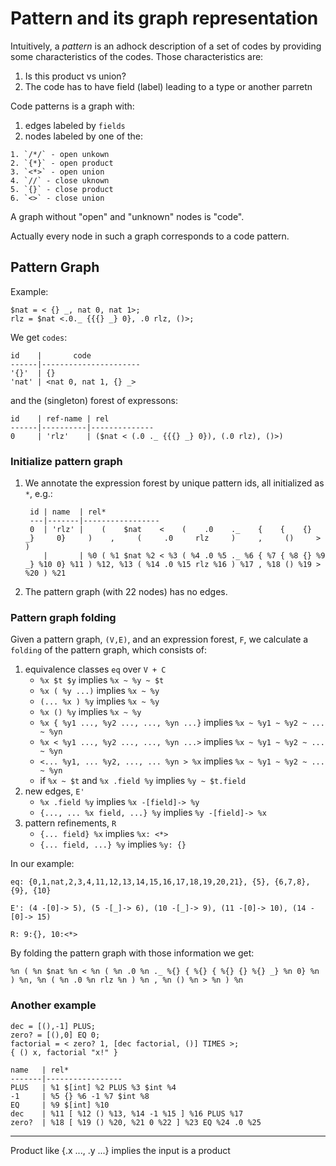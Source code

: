 # Pattern and its graph representation

Intuitively, a _pattern_ is an adhock description of a set of codes
by providing some characteristics of the codes. Those characteristics are:

  1. Is this product vs union?
  2. The code has to have field (label) leading to a type or another parretn
  

Code patterns is a graph with:

  1. edges labeled by `fields`
  2. nodes labeled by one of the:

    1. `/*/` - open unkown
    2. `{*}` - open product
    3. `<*>` - open union
    4. `//` - close uknown
    5. `{}` - close product
    6. `<>` - close union

A graph without "open" and "unknown" nodes is "code".

Actually every node in such a graph corresponds to a code pattern.

## Pattern Graph

Example:

    $nat = < {} _, nat 0, nat 1>;
    rlz = $nat <.0._ {{{} _} 0}, .0 rlz, ()>;

We get `codes`:

    id    |       code
    ------|----------------------
    '{}'  | {}
    'nat' | <nat 0, nat 1, {} _>

and the (singleton) forest of expressons:

    id    | ref-name | rel
    ------|----------|--------------
    0     | 'rlz'    | ($nat < (.0 ._ {{{} _} 0}), (.0 rlz), ()>)

### Initialize pattern graph

1. We annotate the expression forest by unique pattern ids, all initialized as `*`, e.g.:

        id | name  | rel*
        ---|-------|-----------------
        0  | 'rlz' |    (    $nat    <    (    .0    ._    {    {    {}    _}     0}     )    ,     (     .0     rlz     )     ,     ()     >     )     
           |       | %0 ( %1 $nat %2 < %3 ( %4 .0 %5 ._ %6 { %7 { %8 {} %9 _} %10 0} %11 ) %12, %13 ( %14 .0 %15 rlz %16 ) %17 , %18 () %19 > %20 ) %21

2. The pattern graph (with 22 nodes) has no edges.

### Pattern graph folding

Given a pattern graph, `(V,E)`, and an expression forest, `F`, we calculate a `folding` of the pattern graph,
which consists of:

1. equivalence classes `eq` over `V + C`
    - `%x $t $y` implies `%x ~ %y ~ $t`
    - `%x ( %y ...)` implies `%x ~ %y`
    - `(... %x ) %y` implies `%x ~ %y`
    - `%x () %y` implies `%x ~ %y`
    - `%x { %y1 ..., %y2 ..., ..., %yn ...}` implies `%x ~ %y1 ~ %y2 ~ ... ~ %yn`
    - `%x < %y1 ..., %y2 ..., ..., %yn ...>` implies `%x ~ %y1 ~ %y2 ~ ... ~ %yn`
    - `<... %y1, ... %y2, ..., ... %yn > %x` implies `%x ~ %y1 ~ %y2 ~ ... ~ %yn`
    - if `%x ~ $t` and `%x .field %y` implies `%y ~ $t.field`
2. new edges, `E'`
    - `%x .field %y` implies `%x -[field]-> %y`
    - `{..., ... %x field, ...} %y` implies `%y -[field]-> %x`
3. pattern refinements, `R`
    - `{... field} %x` implies `%x: <*>`
    - `{... field, ...} %y` implies `%y: {}`

In our example:

`eq: {0,1,nat,2,3,4,11,12,13,14,15,16,17,18,19,20,21}, {5}, {6,7,8}, {9}, {10}`

`E': (4 -[0]-> 5), (5 -[_]-> 6), (10 -[_]-> 9), (11 -[0]-> 10), (14 -[0]-> 15)`

`R: 9:{}, 10:<*>`

By folding the pattern graph with those information we get:

    %n ( %n $nat %n < %n ( %n .0 %n ._ %{} { %{} { %{} {} %{} _} %n 0} %n ) %n, %n ( %n .0 %n rlz %n ) %n , %n () %n > %n ) %n

### Another example

    dec = [(),-1] PLUS;
    zero? = [(),0] EQ 0;
    factorial = < zero? 1, [dec factorial, ()] TIMES >;
    { () x, factorial "x!" }

    name   | rel*
    -------|-----------------
    PLUS   | %1 $[int] %2 PLUS %3 $int %4  
    -1     | %5 {} %6 -1 %7 $int %8
    EQ     | %9 $[int] %10
    dec    | %11 [ %12 () %13, %14 -1 %15 ] %16 PLUS %17
    zero?  | %18 [ %19 () %20, %21 0 %22 ] %23 EQ %24 .0 %25
    

----

Product like {.x ..., .y ...} implies the input is a product